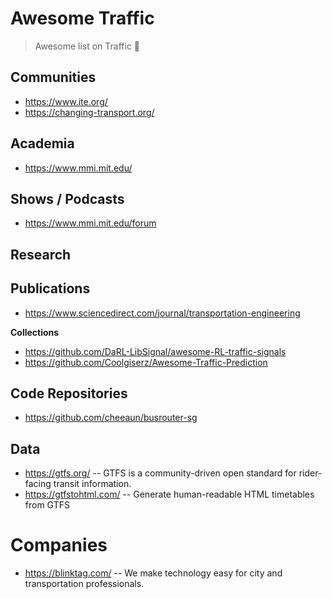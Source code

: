 # Awesome Traffic

> Awesome list on Traffic 🚦

## Communities
- https://www.ite.org/
- https://changing-transport.org/

## Academia
- https://www.mmi.mit.edu/

## Shows / Podcasts
- https://www.mmi.mit.edu/forum

## Research

## Publications
- https://www.sciencedirect.com/journal/transportation-engineering

**Collections**
- https://github.com/DaRL-LibSignal/awesome-RL-traffic-signals
- https://github.com/Coolgiserz/Awesome-Traffic-Prediction


## Code Repositories
- https://github.com/cheeaun/busrouter-sg

## Data
- https://gtfs.org/ -- GTFS is a community-driven open standard for rider-facing transit information.
- https://gtfstohtml.com/ -- Generate human-readable HTML timetables from GTFS


# Companies
- https://blinktag.com/ -- We make technology easy for city and transportation professionals.
